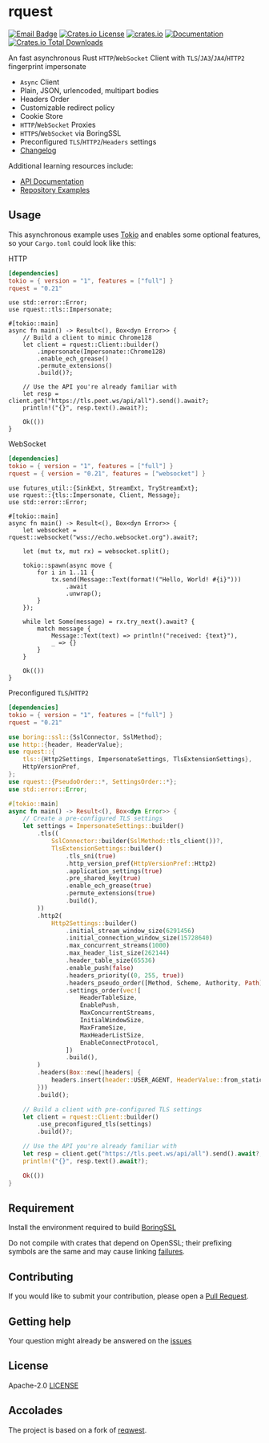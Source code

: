 # rquest

[![Email Badge](https://img.shields.io/badge/Gmail-Contact_Me-green?logo=gmail)](mailto:gngppz@gmail.com)
[![Crates.io License](https://img.shields.io/crates/l/rquest)](./LICENSE)
[![crates.io](https://img.shields.io/crates/v/rquest.svg)](https://crates.io/crates/rquest)
[![Documentation](https://docs.rs/rquest/badge.svg)](https://docs.rs/rquest)
[![Crates.io Total Downloads](https://img.shields.io/crates/d/rquest)](https://crates.io/crates/rquest)

An fast asynchronous Rust `HTTP`/`WebSocket` Client with `TLS`/`JA3`/`JA4`/`HTTP2` fingerprint impersonate

- `Async` Client
- Plain, JSON, urlencoded, multipart bodies
- Headers Order
- Customizable redirect policy
- Cookie Store
- `HTTP`/`WebSocket` Proxies
- `HTTPS`/`WebSocket` via BoringSSL
- Preconfigured `TLS`/`HTTP2`/`Headers` settings
- [Changelog](https://github.com/0x676e67/rquest/blob/main/CHANGELOG.md)

Additional learning resources include:

- [API Documentation](https://docs.rs/rquest)
- [Repository Examples](https://github.com/0x676e67/rquest/tree/master/examples)

## Usage

This asynchronous example uses [Tokio](https://tokio.rs) and enables some
optional features, so your `Cargo.toml` could look like this:

HTTP

```toml
[dependencies]
tokio = { version = "1", features = ["full"] }
rquest = "0.21"
```

```rust,no_run
use std::error::Error;
use rquest::tls::Impersonate;

#[tokio::main]
async fn main() -> Result<(), Box<dyn Error>> {
    // Build a client to mimic Chrome128
    let client = rquest::Client::builder()
        .impersonate(Impersonate::Chrome128)
        .enable_ech_grease()
        .permute_extensions()
        .build()?;

    // Use the API you're already familiar with
    let resp = client.get("https://tls.peet.ws/api/all").send().await?;
    println!("{}", resp.text().await?);

    Ok(())
}
```

WebSocket

```toml
[dependencies]
tokio = { version = "1", features = ["full"] }
rquest = { version = "0.21", features = ["websocket"] }
```

```rust,no_run
use futures_util::{SinkExt, StreamExt, TryStreamExt};
use rquest::{tls::Impersonate, Client, Message};
use std::error::Error;

#[tokio::main]
async fn main() -> Result<(), Box<dyn Error>> {
    let websocket = rquest::websocket("wss://echo.websocket.org").await?;

    let (mut tx, mut rx) = websocket.split();

    tokio::spawn(async move {
        for i in 1..11 {
            tx.send(Message::Text(format!("Hello, World! #{i}")))
                .await
                .unwrap();
        }
    });

    while let Some(message) = rx.try_next().await? {
        match message {
            Message::Text(text) => println!("received: {text}"),
            _ => {}
        }
    }

    Ok(())
}
```

Preconfigured `TLS`/`HTTP2`

```toml
[dependencies]
tokio = { version = "1", features = ["full"] }
rquest = "0.21"
```

```rust
use boring::ssl::{SslConnector, SslMethod};
use http::{header, HeaderValue};
use rquest::{
    tls::{Http2Settings, ImpersonateSettings, TlsExtensionSettings},
    HttpVersionPref,
};
use rquest::{PseudoOrder::*, SettingsOrder::*};
use std::error::Error;

#[tokio::main]
async fn main() -> Result<(), Box<dyn Error>> {
    // Create a pre-configured TLS settings
    let settings = ImpersonateSettings::builder()
        .tls((
            SslConnector::builder(SslMethod::tls_client())?,
            TlsExtensionSettings::builder()
                .tls_sni(true)
                .http_version_pref(HttpVersionPref::Http2)
                .application_settings(true)
                .pre_shared_key(true)
                .enable_ech_grease(true)
                .permute_extensions(true)
                .build(),
        ))
        .http2(
            Http2Settings::builder()
                .initial_stream_window_size(6291456)
                .initial_connection_window_size(15728640)
                .max_concurrent_streams(1000)
                .max_header_list_size(262144)
                .header_table_size(65536)
                .enable_push(false)
                .headers_priority((0, 255, true))
                .headers_pseudo_order([Method, Scheme, Authority, Path])
                .settings_order(vec![
                    HeaderTableSize,
                    EnablePush,
                    MaxConcurrentStreams,
                    InitialWindowSize,
                    MaxFrameSize,
                    MaxHeaderListSize,
                    EnableConnectProtocol,
                ])
                .build(),
        )
        .headers(Box::new(|headers| {
            headers.insert(header::USER_AGENT, HeaderValue::from_static("rquest"));
        }))
        .build();

    // Build a client with pre-configured TLS settings
    let client = rquest::Client::builder()
        .use_preconfigured_tls(settings)
        .build()?;

    // Use the API you're already familiar with
    let resp = client.get("https://tls.peet.ws/api/all").send().await?;
    println!("{}", resp.text().await?);

    Ok(())
}

```

## Requirement

Install the environment required to build [BoringSSL](https://github.com/google/boringssl/blob/master/BUILDING.md)

Do not compile with crates that depend on OpenSSL; their prefixing symbols are the same and may cause linking [failures](https://github.com/rustls/rustls/issues/2010).

## Contributing

If you would like to submit your contribution, please open a [Pull Request](https://github.com/0x676e67/rquest/pulls).

## Getting help

Your question might already be answered on the [issues](https://github.com/0x676e67/rquest/issues)

## License

Apache-2.0 [LICENSE](LICENSE)

## Accolades

The project is based on a fork of [reqwest](https://github.com/seanmonstar/reqwest).
